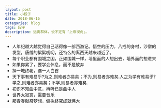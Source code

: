 ```yaml
---
layout: post
title: 小段子
date: 2018-06-16
categories: blog
tags: 段子
description: 远离群体，说不定有「上帝视角」。
---
```



- 人年纪越大越觉得自己活得像一部西游记。悟空的压力，八戒的身材，沙僧的发型，唐僧的絮絮叨叨，还特么的离西天越来越近了。
- 每个职业都有围城之困，正如围城一样，墙里面的人想出去，墙外面的想进来
- 如果你累了，要学会休息，而不是放弃
- 择一城终老，遇一人白首
- 天下事有难易乎?为之,则难者亦易矣；不为,则易者亦难矣.人之为学有难易乎?学之,则难者亦易矣；不学,则易者亦难矣.
- 初识不知曲中意，再听已是曲中人
- 世界太寂寞，需要音乐
- 那青春献祭梦想，偏执终究成就伟大
